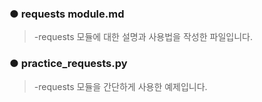 ### ● requests module.md
 
> -requests 모듈에 대한 설명과 사용법을 작성한 파일입니다.
 
### ● practice_requests.py
 
> -requests 모듈을 간단하게 사용한 예제입니다.
